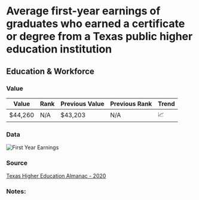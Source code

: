 # Average first-year earnings of graduates who earned a certificate or degree from a Texas public higher education institution

## Education & Workforce 

### Value

|  Value      | Rank        | Previous Value | Previous Rank | Trend | 
| ----------- | ----------- | ----------- | ----------- | -----------|
| $44,260       | N/A         |    $43,203    | N/A         | 📈       | 

### Data
![First Year Earnings](https://github.com/robertmundinger/Texas_Indicators/blob/master/education/Average%20first-year%20earnings%20of%20graduates%20who%20earned%20a%20certificate%20or%20degree%20from%20a%20Texas%20public%20higher%20education%20institution/earnings_2017_grads.PNG)

### Source

[Texas Higher Education Almanac - 2020](http://reportcenter.highered.texas.gov/agency-publication/almanac/2020-texas-public-higher-education-almanac/)

### Notes: